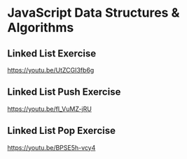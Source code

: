 # JavaScript Data Structures & Algorithms

## Linked List Exercise

https://youtu.be/UtZCGI3fb6g

## Linked List Push Exercise

https://youtu.be/fl_VuMZ-jRU

## Linked List Pop Exercise

https://youtu.be/BPSE5h-vcy4

